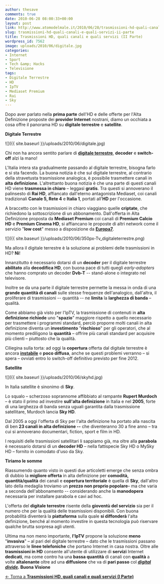 ```yaml
---
author: thesave
comments: true
date: 2010-06-28 08:00:33+00:00
layout: post
link: http://www.atomodelmale.it/2010/06/28/trasmissioni-hd-quali-canali-e-quali-servizi-ii-parte/
slug: trasmissioni-hd-quali-canali-e-quali-servizi-ii-parte
title: Trasmissioni HD, quali canali e quali servizi (II Parte)
wordpress_id: 7562
image: uploads/2010/06/digitale.jpg
categories:
- Internet
- Sport
- Tech &amp; Hacks
- Televisione
tags:
- Digitale Terrestre
- HD
- IpTV
- Mediaset Premium
- Rai
- Sky
---
```


Dopo aver parlato nella **prima  parte** dell'HD e delle offerte per l'Alta Definizione proposte dei **provider  Internet** nostrani, diamo un occhiata a cosa offre il panorama HD su **digitale  terrestre** e **satellite**.

**Digitale Terrestre**

![]({{ site.baseurl }}/uploads/2010/06/digitale.jpg)

Chi non ha ancora sentito parlare di [**digitale terrestre**](/2009/02/28/digitale-terrestre-come-ti-frego-con-due-leggi-e-un-decoder-i-parte.html), **decoder** e **switch-off** alzi la mano!

L'Italia intera sta gradualmente passando al digitale terrestre, bisogna farlo e si sta facendo. La buona notizia è che sul digitale terrestre, al contrario della stravetusta trasmissione analogica, è possibile trasmettere canali in **alta  definizione**. L'altrettanto buona notizia è che una parte di questi canali HD viene **trasmessa  in  chiaro** – leggasi **gratis**. Tra questi si annoverano il palinsesto di **Rai  HD**, affiancato dall'eterno antagonista Mediaset, coi canali tradizionali **Canale 5, Rete 4** e **Italia 1**, portati all'**HD** per l'occasione.

A braccetto con le trasmissioni in chiaro viaggiano quelle **criptate**, che richiedono la sottoscrizione di un abbonamento. Dall'offerta in Alta Definizione proposta da **Mediaset  Premium** coi canali di **Premium  Calcio  HD** e **Premium  Cinema  HD**, si affiancano le proposte di altri network come il servizio "**low cost**" messo a disposizione da [**Europa7**](/2010/05/29/europa-7-sbarca-sul-digitale-terrestre-una-pay-tv-low-cost-in-hd-e-3d.html).

![]({{ site.baseurl }}/uploads/2010/06/350px-Tv_digitaleterrestre.png)

Ma allora il digitale terrestre è la soluzione ai problemi delle trasmissioni in HD? **Nì**!

Innanzitutto è necessario dotarsi di un **decoder** per il digitale terrestre **abilitato** alla **decodifica  HD**, con buona pace di tutti quegli _early-adopters_ che hanno comprato un decoder **Dvb-T** -- stand-alone o integrato nel televisore.

Inoltre se da una parte il digitale terrestre permette la messa in onda di una **grande  quantità di  canali** sulle stesse frequenze dell'analogico, dall'altra, il proliferare di trasmissioni -- quantità -- ne **limita** la **larghezza  di  banda** – qualità.

Come abbiamo già visto per l'IpTV, la trasmissione di contenuti in **alta  definizione  richiede** uno "**spazio**" maggiore rispetto a quello necessario per trasmettere i programmi standard, perciò proporre molti canali in alta definizione diventa un **investimento** "**rischioso**" per gli operatori, che al momento prediligono la **quantità** – offrire più canali standard per acquisire più clienti – piuttosto che la qualità.

Ciliegina sulla torta: ad oggi la **copertura** offerta dal digitale terrestre è ancora **[instabile](http://www.lastampa.it/redazione/cmsSezioni/cronache/201006articoli/56069girata.asp)** e **poco  diffusa**, anche se questi problemi verranno – si spera – ovviati entro lo switch-off definitivo previsto per fine 2012.

**Satellite**

![]({{ site.baseurl }}/uploads/2010/06/skyhd.jpg)

In Italia satellite è sinonimo di **Sky**.

Lo squalo – scherzoso soprannome affibbiato al rampante **Rupert  Murdoch** – è stato il primo ad investire **sull'alta  definizione** in  Italia e nel **2005**, forte di una larghezza di banda senza uguali garantita dalla trasmissione satellitare, Murdoch lancia **Sky HD**.

Dal 2005 a oggi l'offerta di Sky per l'alta definizione ha portato alla nascita di ben **23  canali  in  alta  definizione --** che diventeranno 30 a fine anno – tra cui si annoverano documentari, fiction, sport e film in HD.

I requisiti delle trasmissioni satellitari li sappiamo già, ma oltre alla **parabola** è necessario dotarsi di un **decoder  HD** – nella fattispecie Sky HD o MySky HD – fornito in comodato d'uso da Sky.

**Tiriamo le somme**

Riassumendo quanto visto in questi due articoletti emerge che senza ombra di dubbio la **migliore  offerta** in alta definizione per **comodità, quantità/qualità** dei canali e **copertura  territoriale** è quella di **Sky**, dall'altro lato della medaglia troviamo un **prezzo non proprio popolare**– ma che varia a seconda dell'abbonamento -- considerando anche la **manodopera** necessaria per installare parabola e cavi ad hoc.

L'offerta del **digitale  terrestre** risente della **gioventù del  servizio** sia per il numero che per la qualità delle trasmissioni disponibili. Con buona probabilità diventerà la **piattaforma** sulla quale **si  diffonderà** l'alta definizione, benché al momento investire in questa tecnologia può riservare qualche brutta sorpresa agli utenti.

Ultima ma non meno importante, **l'IpTV** propone la soluzione **meno** "**invasiva**" – al pari del digitale terrestre – dato che le trasmissioni passano attraverso le **linee  telefoniche** che portano Internet in casa nostra. Oltre alle **trasmissioni  in  HD** consente all'utente di utilizzare di **servizi** Internet **dedicati**, ma come contro ha una **bassa  quantità** di canali con **qualità** a volte **altalenante** oltre ad una **diffusione** che va di **pari  passo** col **_[digital divide](/2009/11/13/italia-arrivederci-banda-larga.html)._ Buona Visione**

[<- Torna a ](http://wp.me/pl33w-1XW)**[Trasmissioni HD, quali canali e quali servizi (I Parte)](http://wp.me/pl33w-1XW)**
